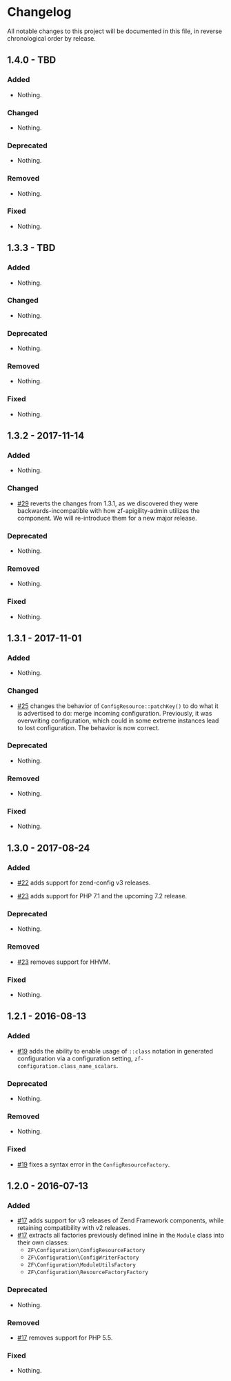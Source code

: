 # Changelog

All notable changes to this project will be documented in this file, in reverse chronological order by release.

## 1.4.0 - TBD

### Added

- Nothing.

### Changed

- Nothing.

### Deprecated

- Nothing.

### Removed

- Nothing.

### Fixed

- Nothing.

## 1.3.3 - TBD

### Added

- Nothing.

### Changed

- Nothing.

### Deprecated

- Nothing.

### Removed

- Nothing.

### Fixed

- Nothing.

## 1.3.2 - 2017-11-14

### Added

- Nothing.

### Changed

- [#29](https://github.com/zfcampus/zf-configuration/pull/29) reverts the
  changes from 1.3.1, as we discovered they were backwards-incompatible with how
  zf-apigility-admin utilizes the component. We will re-introduce them for a new
  major release.

### Deprecated

- Nothing.

### Removed

- Nothing.

### Fixed

- Nothing.

## 1.3.1 - 2017-11-01

### Added

- Nothing.

### Changed

- [#25](https://github.com/zfcampus/zf-configuration/pull/25) changes the
  behavior of `ConfigResource::patchKey()` to do what it is advertised to do:
  merge incoming configuration. Previously, it was overwriting configuration,
  which could in some extreme instances lead to lost configuration. The behavior
  is now correct.

### Deprecated

- Nothing.

### Removed

- Nothing.

### Fixed

- Nothing.

## 1.3.0 - 2017-08-24

### Added

- [#22](https://github.com/zfcampus/zf-configuration/pull/22) adds support for
  zend-config v3 releases.

- [#23](https://github.com/zfcampus/zf-configuration/pull/23) adds support for
  PHP 7.1 and the upcoming 7.2 release.

### Deprecated

- Nothing.

### Removed

- [#23](https://github.com/zfcampus/zf-configuration/pull/23) removes support
  for HHVM.

### Fixed

- Nothing.

## 1.2.1 - 2016-08-13

### Added

- [#19](https://github.com/zfcampus/zf-configuration/pull/19) adds the ability
  to enable usage of `::class` notation in generated configuration via a
  configuration setting, `zf-configuration.class_name_scalars`.

### Deprecated

- Nothing.

### Removed

- Nothing.

### Fixed

- [#19](https://github.com/zfcampus/zf-configuration/pull/19) fixes a syntax
  error in the `ConfigResourceFactory`.

## 1.2.0 - 2016-07-13

### Added

- [#17](https://github.com/zfcampus/zf-configuration/pull/17) adds support for v3
  releases of Zend Framework components, while retaining compatibility with v2
  releases.
- [#17](https://github.com/zfcampus/zf-configuration/pull/17) extracts all
  factories previously defined inline in the `Module` class into their own classes:
  - `ZF\Configuration\ConfigResourceFactory`
  - `ZF\Configuration\ConfigWriterFactory`
  - `ZF\Configuration\ModuleUtilsFactory`
  - `ZF\Configuration\ResourceFactoryFactory`

### Deprecated

- Nothing.

### Removed

- [#17](https://github.com/zfcampus/zf-configuration/pull/17) removes support
  for PHP 5.5.

### Fixed

- Nothing.
